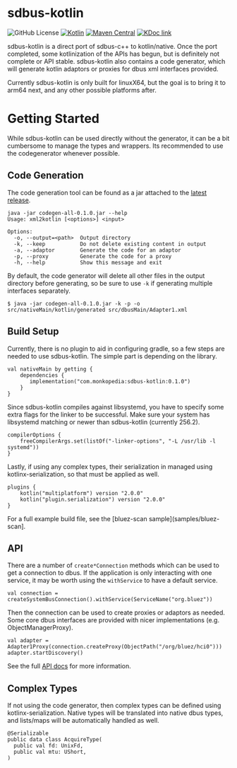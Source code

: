 # sdbus-kotlin

![GitHub License](https://img.shields.io/github/license/monkopedia/sdbus-kotlin)
[![Kotlin](https://img.shields.io/badge/kotlin-2.0.0-blue.svg?logo=kotlin)](http://kotlinlang.org)
[![Maven Central](https://img.shields.io/maven-central/v/com.monkopedia/kotlin-sdbus/0.1.0)](https://search.maven.org/artifact/com.monkopedia/sdbus-kotlin/0.1.0/pom)
[![KDoc link](https://img.shields.io/badge/API_reference-KDoc-blue)](https://monkopedia.github.io/sdbus-kotlin/sdbus-kotlin/com.monkopedia.sdbus/index.html)

sdbus-kotlin is a direct port of sdbus-c++ to kotlin/native. Once the port completed, some
kotlinization of the APIs has begun, but is definitely not complete or API stable. sdbus-kotlin
also contains a code generator, which will generate kotlin adaptors or proxies for dbus xml
interfaces provided.

Currently sdbus-kotlin is only built for linuxX64, but the goal is to bring it to arm64 next, and
any other possible platforms after.

# Getting Started

While sdbus-kotlin can be used directly without the generator, it can be a bit cumbersome to manage
the types and wrappers. Its recommended to use the codegenerator whenever possible.

## Code Generation

The code generation tool can be found as a jar attached to the [latest
release](https://github.com/Monkopedia/sdbus-kotlin/releases).

```
java -jar codegen-all-0.1.0.jar --help
Usage: xml2kotlin [<options>] <input>

Options:
  -o, --output=<path>  Output directory
  -k, --keep           Do not delete existing content in output
  -a, --adaptor        Generate the code for an adaptor
  -p, --proxy          Generate the code for a proxy
  -h, --help           Show this message and exit
```

By default, the code generator will delete all other files in the output directory before
generating, so be sure to use `-k` if generating multiple interfaces separately.

```
$ java -jar codegen-all-0.1.0.jar -k -p -o src/nativeMain/kotlin/generated src/dbusMain/Adapter1.xml
```

## Build Setup

Currently, there is no plugin to aid in configuring gradle, so a few steps are needed to use
sdbus-kotlin. The simple part is depending on the library.

```
val nativeMain by getting {
    dependencies {
       implementation("com.monkopedia:sdbus-kotlin:0.1.0")
    }
}
```

Since sdbus-kotlin compiles against libsystemd, you have to specify some extra flags for the linker
to be successful. Make sure your system has libsystemd matching or newer than sdbus-kotlin
(currently 256.2).

```
compilerOptions {
    freeCompilerArgs.set(listOf("-linker-options", "-L /usr/lib -l systemd"))
}
```

Lastly, if using any complex types, their serialization in managed using kotlinx-serialization, so
that must be applied as well.

```
plugins {
    kotlin("multiplatform") version "2.0.0"
    kotlin("plugin.serialization") version "2.0.0"
}
```

For a full example build file, see the [bluez-scan sample](samples/bluez-scan].

## API

There are a number of `create*Connection` methods which can be used to get a connection to dbus.
If the application is only interacting with one service, it may be worth using the `withService`
to have a default service.

```
val connection = createSystemBusConnection().withService(ServiceName("org.bluez"))
```

Then the connection can be used to create proxies or adaptors as needed. Some core dbus interfaces
are provided with nicer implementations (e.g. ObjectManagerProxy).

```
val adapter = Adapter1Proxy(connection.createProxy(ObjectPath("/org/bluez/hci0")))
adapter.startDiscovery()
```

See the full [API docs](https://monkopedia.github.io/sdbus-kotlin/sdbus-kotlin/com.monkopedia.sdbus/index.html) for more information.

## Complex Types

If not using the code generator, then complex types can be defined using kotlinx-serialization.
Native types will be translated into native dbus types, and lists/maps will be automatically
handled as well.

```
@Serializable
public data class AcquireType(
  public val fd: UnixFd,
  public val mtu: UShort,
)
```
